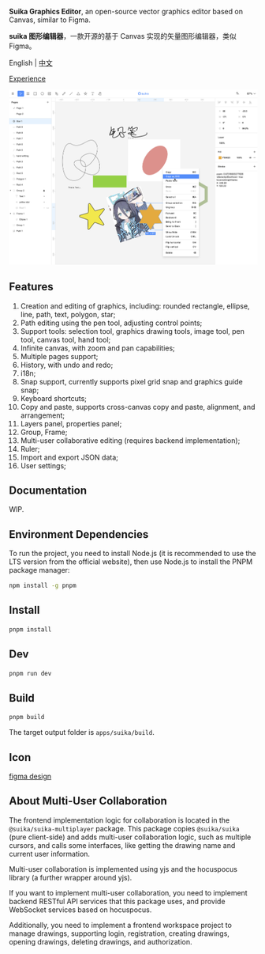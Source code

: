 **Suika Graphics Editor**, an open-source vector graphics editor based on Canvas, similar to Figma.

**suika 图形编辑器**，一款开源的基于 Canvas 实现的矢量图形编辑器，类似 Figma。

English | [中文](./README_zh.md)

[Experience](https://f-star.github.io/suika/)

![Screenshot](screenshot.png)

## Features

1. Creation and editing of graphics, including: rounded rectangle, ellipse, line, path, text, polygon, star;
2. Path editing using the pen tool, adjusting control points;
3. Support tools: selection tool, graphics drawing tools, image tool, pen tool, canvas tool, hand tool;
4. Infinite canvas, with zoom and pan capabilities;
5. Multiple pages support;
6. History, with undo and redo;
7. i18n;
8. Snap support, currently supports pixel grid snap and graphics guide snap;
9. Keyboard shortcuts;
10. Copy and paste, supports cross-canvas copy and paste, alignment, and arrangement;
11. Layers panel, properties panel;
12. Group, Frame;
13. Multi-user collaborative editing (requires backend implementation);
14. Ruler;
15. Import and export JSON data;
16. User settings;

## Documentation

WIP.

## Environment Dependencies

To run the project, you need to install Node.js (it is recommended to use the LTS version from the official website), then use Node.js to install the PNPM package manager:

```sh
npm install -g pnpm
```

## Install

```sh
pnpm install
```

## Dev

```sh
pnpm run dev
```

## Build

```sh
pnpm build
```

The target output folder is `apps/suika/build`.

## Icon

[figma design](https://www.figma.com/community/file/1224385128783567603/suika-icons)

## About Multi-User Collaboration

The frontend implementation logic for collaboration is located in the `@suika/suika-multiplayer` package. This package copies `@suika/suika` (pure client-side) and adds multi-user collaboration logic, such as multiple cursors, and calls some interfaces, like getting the drawing name and current user information.

Multi-user collaboration is implemented using yjs and the hocuspocus library (a further wrapper around yjs).

If you want to implement multi-user collaboration, you need to implement backend RESTful API services that this package uses, and provide WebSocket services based on hocuspocus.

Additionally, you need to implement a frontend workspace project to manage drawings, supporting login, registration, creating drawings, opening drawings, deleting drawings, and authorization.
